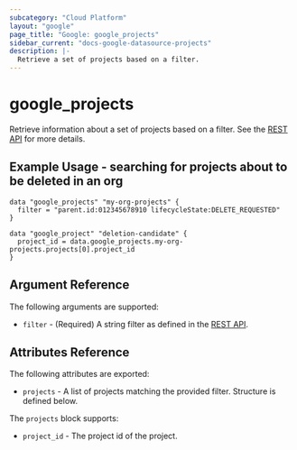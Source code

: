 ```yaml
---
subcategory: "Cloud Platform"
layout: "google"
page_title: "Google: google_projects"
sidebar_current: "docs-google-datasource-projects"
description: |-
  Retrieve a set of projects based on a filter.
---
```


# google\_projects

Retrieve information about a set of projects based on a filter. See the
[REST API](https://cloud.google.com/resource-manager/reference/rest/v1/projects/list)
for more details.

## Example Usage - searching for projects about to be deleted in an org

```hcl
data "google_projects" "my-org-projects" {
  filter = "parent.id:012345678910 lifecycleState:DELETE_REQUESTED"
}

data "google_project" "deletion-candidate" {
  project_id = data.google_projects.my-org-projects.projects[0].project_id
}
```

## Argument Reference

The following arguments are supported:

* `filter` - (Required) A string filter as defined in the [REST API](https://cloud.google.com/resource-manager/reference/rest/v1/projects/list#query-parameters).


## Attributes Reference

The following attributes are exported:

* `projects` - A list of projects matching the provided filter. Structure is defined below.

The `projects` block supports:

* `project_id` - The project id of the project.

